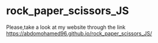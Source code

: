 # rock_paper_scissors_JS
Please,take a look at my website through the link
https://abdomohamed96.github.io/rock_paper_scissors_JS/
